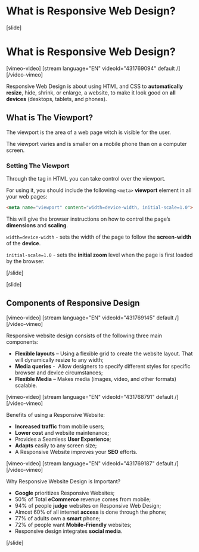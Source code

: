 # What is Responsive Web Design?

[slide]
# What is Responsive Web Design?

[vimeo-video]
[stream language="EN" videoId="431769094" default /]
[/video-vimeo]

Responsive Web Design is about using HTML and CSS to **automatically resize**, hide, shrink, or enlarge, a website, to make it look good on **all devices** (desktops, tablets, and phones).

## What is The Viewport?

The viewport is the area of a web page witch is visible for the user.

The viewport varies and is smaller on a mobile phone than on a computer screen.

### Setting The Viewport

Through the <meta> tag in HTML you can take control over the viewport.

For using it, you should include the following `<meta>` **viewport** element in all your web pages:
```html
<meta name="viewport" content="width=device-width, initial-scale=1.0">
```

This will give the browser instructions on how to control the page’s **dimensions** and **scaling**.

`width=device-width` - sets the width of the page to follow the **screen-width** of the **device**.

`initial-scale=1.0` - sets the **initial zoom** level when the page is first loaded by the browser.

[/slide]

[slide]

## Components of Responsive Design

[vimeo-video]
[stream language="EN" videoId="431769145" default /]
[/video-vimeo]

Responsive website design consists of the following three main components:
* **Flexible layouts** – Using a flexible grid to create the website layout. That will dynamically resize to any width;
* **Media queries** -  Allow designers to specify different styles for specific browser and device circumstances;
* **Flexible Media** – Makes media (images, video, and other formats) scalable.

[vimeo-video]
[stream language="EN" videoId="431768791" default /]
[/video-vimeo]

Benefits of using a Responsive Website:
* **Increased traffic** from mobile users;
* **Lower cost** and website maintenance;
* Provides a Seamless **User Experience**;
* **Adapts** easily to any screen size;
* A Responsive Website improves your **SEO** efforts.

[vimeo-video]
[stream language="EN" videoId="431769187" default /]
[/video-vimeo]

Why Responsive Website Design is Important?
* **Google** prioritizes Responsive Websites;
* 50% of Total **eCommerce** revenue comes from mobile;
* 94% of people **judge** websites on Responsive Web Design;
* Almost 60% of all internet **access** is done through the phone;
* 77% of adults own a **smart** phone;
* 72% of people want **Mobile-Friendly** websites;
* Responsive design integrates **social media**.

[/slide]